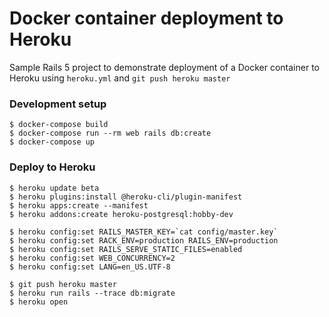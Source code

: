 # Docker container deployment to Heroku

Sample Rails 5 project to demonstrate deployment of a Docker container to Heroku using `heroku.yml` and `git push heroku master`

### Development setup
```
$ docker-compose build
$ docker-compose run --rm web rails db:create
$ docker-compose up
```

### Deploy to Heroku

```
$ heroku update beta
$ heroku plugins:install @heroku-cli/plugin-manifest
$ heroku apps:create --manifest
$ heroku addons:create heroku-postgresql:hobby-dev

$ heroku config:set RAILS_MASTER_KEY=`cat config/master.key`
$ heroku config:set RACK_ENV=production RAILS_ENV=production
$ heroku config:set RAILS_SERVE_STATIC_FILES=enabled
$ heroku config:set WEB_CONCURRENCY=2
$ heroku config:set LANG=en_US.UTF-8

$ git push heroku master
$ heroku run rails --trace db:migrate
$ heroku open
```
